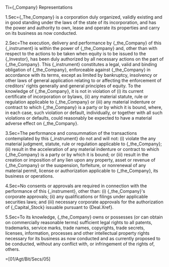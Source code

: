 Ti={_Company} Representations

1.Sec={_The_Company} is a corporation duly organized, validly existing and in good standing under the laws of the state of its incorporation, and has the power and authority to own, lease and operate its properties and carry on its business as now conducted.

2.Sec=The execution, delivery and performance by {_the_Company} of this {_instrument} is within the power of {_the_Company} and, other than with respect to the actions to be taken when equity is to be issued to the {_Investor}, has been duly authorized by all necessary actions on the part of {_the_Company}. This {_instrument} constitutes a legal, valid and binding obligation of {_the_Company}, enforceable against {_the_Company} in accordance with its terms, except as limited by bankruptcy, insolvency or other laws of general application relating to or affecting the enforcement of creditors' rights generally and general principles of equity.  To the knowledge of {_the_Company}, it is not in violation of (i) its current certificate of incorporation or bylaws, (ii) any material statute, rule or regulation applicable to {_the_Company} or (iii) any material indenture or contract to which {_the_Company} is a party or by which it is bound, where, in each case, such violation or default, individually, or together with all such violations or defaults, could reasonably be expected to have a material adverse effect on {_the_Company}.

3.Sec=The performance and consummation of the transactions contemplated by this {_instrument} do not and will not: (i) violate the any material judgment, statute, rule or regulation applicable to {_the_Company}; (ii) result in the acceleration of any material indenture or contract to which {_the_Company} is a party or by which it is bound; or (iii) result in the creation or imposition of any lien upon any property, asset or revenue of {_the_Company} or the suspension, forfeiture, or nonrenewal of any material permit, license or authorization applicable to {_the_Company}, its business or operations.

4.Sec=No consents or approvals are required in connection with the performance of this {_instrument}, other than: (i) {_the_Company}'s corporate approvals; (ii) any qualifications or filings under applicable securities laws; and (iii) necessary corporate approvals for the authorization of {_Capital_Stock} issuable pursuant to {Deal.Xref}.

5.Sec=To its knowledge, {_the_Company} owns or possesses (or can obtain on commercially reasonable terms) sufficient legal rights to all patents, trademarks, service marks, trade names, copyrights, trade secrets, licenses, information, processes and other intellectual property rights necessary for its business as now conducted and as currently proposed to be conducted, without any conflict with, or infringement of the rights of, others.

=[01/Agt/Bit/Secs/05]
